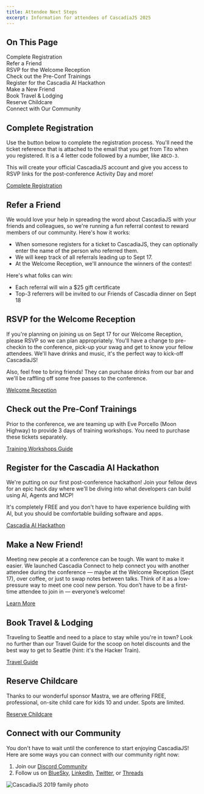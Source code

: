 ```yaml
---
title: Attendee Next Steps
excerpt: Information for attendees of CascadiaJS 2025
---
```


<div id="toc">
<h2>On This Page</h2>
    <ul>
        <li><a href="#complete-registration">Complete Registration</a></li>
        <li><a href="#refer-a-friend">Refer a Friend</a></li>
        <li><a href="#welcome-reception">RSVP for the Welcome Reception</a></li>
        <li><a href="#pre-conf-trainings">Check out the Pre-Conf Trainings</a></li>
        <li><a href="#hack-day">Register for the Cascadia AI Hackathon</a></li>
        <li><a href="#cascadia-connect">Make a New Friend</a></li>
        <li><a href="#travel">Book Travel & Lodging</a></li>
        <li><a href="#childcare">Reserve Childcare</a></li>
        <li><a href="#connect-with-our-community">Connect with Our Community</a></li>
    </ul>
</div>

<h2 id="complete-registration">Complete Registration</h2>

Use the button below to complete the registration process. You'll need the ticket reference that is attached to the email that you get from Tito when you registered. It is a 4 letter code followed by a number, like <code>ABCD-3</code>.

This will create your official CascadiaJS account and give you access to RSVP links for the post-conference Activity Day and more!

<div class="cta primary"><a href="/2025/signup">Complete Registration</a></div>

<h2 id="refer-a-friend">Refer a Friend</h2>

We would love your help in spreading the word about CascadiaJS with your friends and colleagues, so we're running a fun referral contest to reward members of our community. Here's how it works:

* When somesone registers for a ticket to CascadiaJS, they can optionally enter the name of the person who referred them.
* We will keep track of all referrals leading up to Sept 17.
* At the Welcome Reception, we'll announce the winners of the contest!

Here's what folks can win:

* Each referral will win a $25 gift certificate
* Top-3 referrers will be invited to our Friends of Cascadia dinner on Sept 18

<h2 id="welcome-reception">RSVP for the Welcome Reception</h2>

If you're planning on joining us on Sept 17 for our Welcome Reception, please RSVP so we can plan appropriately. You'll have a change to pre-checkin to the conference, pick-up your swag and get to know your fellow attendees. We'll have drinks and music, it's the perfect way to kick-off CascadiaJS!

Also, feel free to bring friends! They can purchase drinks from our bar and we'll be raffling off some free passes to the conference.

<div class="cta secondary"><a target="_blank" href="https://lu.ma/l3fp4o3x">Welcome Reception</a></div>

<h2 id="pre-conf-trainings">Check out the Pre-Conf Trainings</h2>

Prior to the conference, we are teaming up with Eve Porcello (Moon Highway) to provide 3 days of training workshops. You need to purchase these tickets separately.

<div class="cta secondary"><a href="/2025/trainings">Training Workshops Guide</a></div>

<h2 id="hack-day">Register for the Cascadia AI Hackathon</h2>

We're putting on our first post-conference hackathon! Join your fellow devs for an epic hack day where we'll be diving into what developers can build using AI, Agents and MCP!

It's completely FREE and you don't have to have experience building with AI, but you should be comfortable building software and apps.

<div class="cta secondary"><a target="_blank" href="https://lu.ma/yu2ccnvr">Cascadia AI Hackathon</a></div>

<h2 id="cascadia-connect">Make a New Friend!</h2>

Meeting new people at a conference can be tough. We want to make it easier. We launched Cascadia Connect to help connect you with another attendee during the conference — maybe at the Welcome Reception (Sept 17), over coffee, or just to swap notes between talks. Think of it as a low-pressure way to meet one cool new person. You don’t have to be a first-time attendee to join in — everyone’s welcome!

<div class="cta secondary"><a href="/2025/connect">Learn More</a></div>

<h2 id="travel">Book Travel & Lodging</h2>

Traveling to Seattle and need to a place to stay while you're in town? Look no further than our Travel Guide for the scoop on hotel discounts and the best way to get to Seattle (hint: it's the Hacker Train).

<div class="cta secondary"><a href="/2025/travel">Travel Guide</a></div>

<h2 id="childcare">Reserve Childcare</h2>

Thanks to our wonderful sponsor Mastra, we are offering FREE, professional, on-site child care for kids 10 and under. Spots are limited.

<div class="cta secondary"><a href="/2025/childcare">Reserve Childcare</a></div>

<h2 id="connect-with-our-community">Connect with our Community</h2>

You don't have to wait until the conference to start enjoying CascadiaJS! Here are some ways you can connect with our community right now:

1. Join our [Discord Community](https://discord.gg/kkYR86GM29)
1. Follow us on [BlueSky](https://bsky.app/profile/cascadiajs.com), [LinkedIn](https://www.linkedin.com/showcase/cascadiajs), [Twitter](https://twitter.com/CascadiaJS), or [Threads](https://www.threads.net/@cascadia_js)

![CascadiaJS 2019 family photo](/_public/images/past/cjs19-family-photo.jpg)
